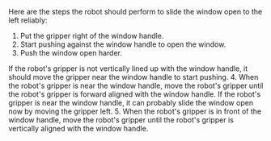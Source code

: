 Here are the steps the robot should perform to slide the window open to the left reliably:

1. Put the gripper right of the window handle.
2. Start pushing against the window handle to open the window.
3. Push the window open harder.

If the robot's gripper is not vertically lined up with the window handle, it should move the gripper near the window handle to start pushing.
4. When the robot's gripper is near the window handle, move the robot's gripper until the robot's gripper is forward aligned with the window handle.
If the robot's gripper is near the window handle, it can probably slide the window open now by moving the gripper left.
5. When the robot's gripper is in front of the window handle, move the robot's gripper until the robot's gripper is vertically aligned with the window handle.
